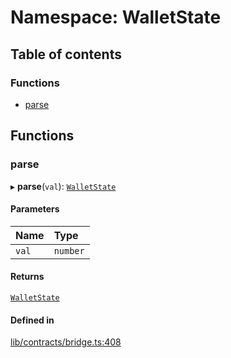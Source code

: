 # Namespace: WalletState

## Table of contents

### Functions

- [parse](WalletState.md#parse)

## Functions

### parse

▸ **parse**(`val`): [`WalletState`](../enums/WalletState-1.md)

#### Parameters

| Name | Type |
| :------ | :------ |
| `val` | `number` |

#### Returns

[`WalletState`](../enums/WalletState-1.md)

#### Defined in

[lib/contracts/bridge.ts:408](https://github.com/threshold-network/tbtc-v2/blob/main/typescript/src/lib/contracts/bridge.ts#L408)
